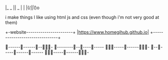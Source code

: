 |_  _ || _ |
| |(/_||(_)o

i make things 
l like using html js and css (even though i'm not very good at them)

+-website-----------------------+
|https://www.homegihub.github.io|
+-------------------------------+

👋------👋------👋--👋👋👋-
👋--------👋--👋----👋-----
👋👋👋-----👋------👋👋👋-
👋--👋-----👋------👋------
👋👋👋-----👋------👋👋👋-
